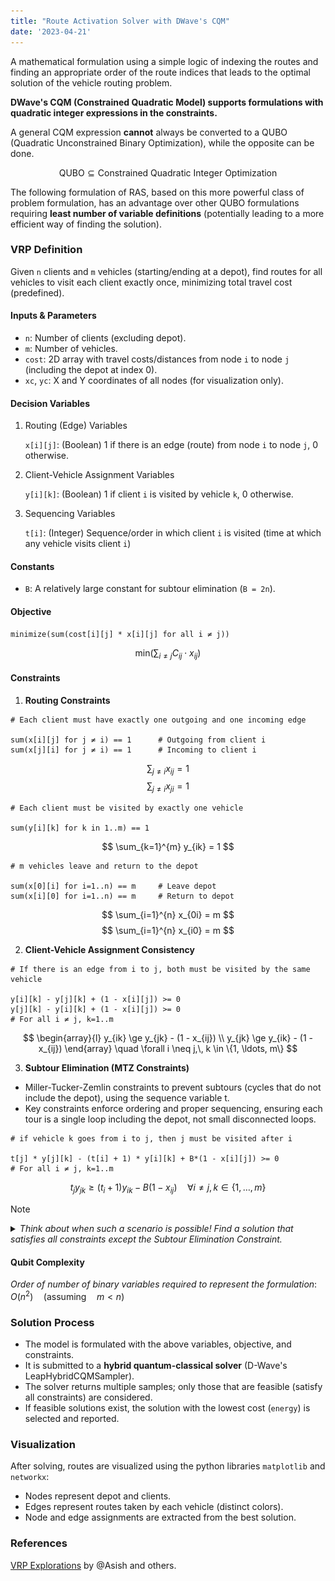 ```yaml
---
title: "Route Activation Solver with DWave's CQM"
date: '2023-04-21'
---
```


A mathematical formulation using a simple logic of indexing the routes and finding an appropriate order of the route indices that leads to the optimal solution of the vehicle routing problem.

**DWave's CQM (Constrained Quadratic Model) supports formulations with quadratic integer expressions in the constraints.**

A general CQM expression **cannot** always be converted to a QUBO (Quadratic Unconstrained Binary Optimization), while the opposite can be done.

$$
\text{QUBO} \subseteq \text{Constrained Quadratic Integer Optimization}
$$

The following formulation of RAS, based on this more powerful class of problem formulation, has an advantage over other QUBO formulations requiring **least number of variable definitions** (potentially leading to a more efficient way of finding the solution).

### VRP Definition
Given `n` clients and `m` vehicles (starting/ending at a depot), find routes for all vehicles to visit each client exactly once, minimizing total travel cost (predefined).

#### Inputs & Parameters
- `n`: Number of clients (excluding depot).
- `m`: Number of vehicles.
- `cost`: 2D array with travel costs/distances from node `i` to node `j` (including the depot at index 0).
- `xc`, `yc`: X and Y coordinates of all nodes (for visualization only).

#### Decision Variables
1. Routing (Edge) Variables

	`x[i][j]`: (Boolean) 1 if there is an edge (route) from node `i` to node `j`, 0 otherwise.

2. Client-Vehicle Assignment Variables

	`y[i][k]`: (Boolean) 1 if client `i` is visited by vehicle `k`, 0 otherwise.

3. Sequencing Variables

	`t[i]`: (Integer) Sequence/order in which client `i` is visited (time at which any vehicle visits client `i`)

#### Constants
- `B`: A relatively large constant for subtour elimination (`B = 2n`).

#### Objective
```
minimize(sum(cost[i][j] * x[i][j] for all i ≠ j))
```
$$
\text{min}\left(\sum_{i \neq j} C_{ij} \cdot x_{ij}\right)
$$

#### Constraints
1. **Routing Constraints**
```
# Each client must have exactly one outgoing and one incoming edge

sum(x[i][j] for j ≠ i) == 1      # Outgoing from client i
sum(x[j][i] for j ≠ i) == 1      # Incoming to client i
```
$$
\sum_{j \neq i} x_{ij} = 1
$$
$$
\sum_{j \neq i} x_{ji} = 1
$$

```
# Each client must be visited by exactly one vehicle

sum(y[i][k] for k in 1..m) == 1
```
$$
\sum_{k=1}^{m} y_{ik} = 1
$$

```
# m vehicles leave and return to the depot

sum(x[0][i] for i=1..n) == m     # Leave depot
sum(x[i][0] for i=1..n) == m     # Return to depot
```
$$
\sum_{i=1}^{n} x_{0i} = m
$$
$$
\sum_{i=1}^{n} x_{i0} = m
$$

2. **Client-Vehicle Assignment Consistency**
```
# If there is an edge from i to j, both must be visited by the same vehicle

y[i][k] - y[j][k] + (1 - x[i][j]) >= 0
y[j][k] - y[i][k] + (1 - x[i][j]) >= 0
# For all i ≠ j, k=1..m
```
$$
\begin{array}{l}
y_{ik} \ge y_{jk} - (1 - x_{ij}) \\
y_{jk} \ge y_{ik} - (1 - x_{ij})
\end{array}
\quad \forall i \neq j,\, k \in \{1, \ldots, m\}
$$

3. **Subtour Elimination (MTZ Constraints)**
- Miller-Tucker-Zemlin constraints to prevent subtours (cycles that do not include the depot), using the sequence variable t.
- Key constraints enforce ordering and proper sequencing, ensuring each tour is a single loop including the depot, not small disconnected loops.

```
# if vehicle k goes from i to j, then j must be visited after i

t[j] * y[j][k] - (t[i] + 1) * y[i][k] + B*(1 - x[i][j]) >= 0
# For all i ≠ j, k=1..m
```
$$
t_j y_{jk} \ge (t_i + 1)y_{ik} - B(1 - x_{ij}) \quad \forall i \neq j, k \in \{1, \ldots, m\}
$$

> [!NOTE]
> <details>
> <summary><i>Think about when such a scenario is possible! Find a solution that satisfies all constraints except the Subtour Elimination Constraint.</i></summary>
> <br>
> <table>
>   <caption>VRP - 6 clients, 2 vehicles</caption>
>   <thead>
>     <tr>
>       <th style="text-align:center">Expected Solution</th>
>       <th style="text-align:center">Unexpected Scenario</th>
>     </tr>
>   </thead>
>   <tbody style="text-align:center">
>     <tr>
>       <td><img style="width: 100%; height: auto;" src="/images/img_20250706221230.png" alt="Expected VRP Solution"></td>
>       <td><img style="width: 100%; height: auto;" src="/images/img_20250706221750.png" alt="VRP Solution with a Subtour"></td>
>     </tr>
>   </tbody>
> </table>
> </details>

#### Qubit Complexity
*Order of number of binary variables required to represent the formulation*: $O(n^2) \quad (\text{assuming} \quad m < n)$

### Solution Process
- The model is formulated with the above variables, objective, and constraints.
- It is submitted to a **hybrid quantum-classical solver** (D-Wave's LeapHybridCQMSampler).
- The solver returns multiple samples; only those that are feasible (satisfy all constraints) are considered.
- If feasible solutions exist, the solution with the lowest cost (`energy`) is selected and reported.

### Visualization
After solving, routes are visualized using the python libraries `matplotlib` and `networkx`:
- Nodes represent depot and clients.
- Edges represent routes taken by each vehicle (distinct colors).
- Node and edge assignments are extracted from the best solution.

### References
[VRP Explorations](https://github.com/AsishMandoi/VRP-explorations) by @Asish and others.
